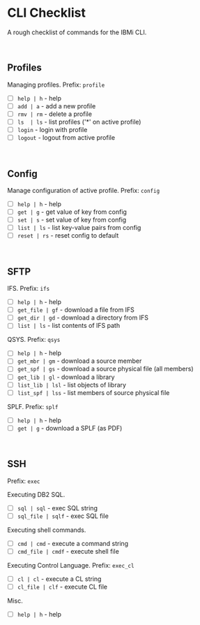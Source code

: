 # CLI Checklist

A rough checklist of commands for the IBMi CLI.

<br>

## Profiles
Managing profiles. Prefix: ```profile```
- [ ] ```help | h``` - help
- [ ] ```add | a``` - add a new profile
- [ ] ```rmv | rm``` - delete a profile
- [ ] ```ls  | ls``` - list profiles ('*' on active profile)
- [ ] ```login``` - login with profile
- [ ] ```logout``` - logout from active profile

<br>

## Config
Manage configuration of active profile. Prefix: ```config```
- [ ] ```help | h``` - help
- [ ] ```get | g``` - get value of key from config
- [ ] ```set | s``` - set value of key from config
- [ ] ```list | ls``` - list key-value pairs from config
- [ ] ```reset | rs``` - reset config to default

<br>

## SFTP
IFS. Prefix: ```ifs```
- [ ] ```help | h``` - help
- [ ] ```get_file | gf``` - download a file from IFS
- [ ] ```get_dir | gd``` - download a directory from IFS
- [ ] ```list | ls``` - list contents of IFS path

QSYS. Prefix: ```qsys```
- [ ] ```help | h``` - help
- [ ] ```get_mbr | gm``` - download a source member
- [ ] ```get_spf | gs``` - download a source physical file (all members)
- [ ] ```get_lib | gl``` - download a library
- [ ] ```list_lib | lsl``` - list objects of library
- [ ] ```list_spf | lss``` - list members of source physical file

SPLF. Prefix: ```splf```
- [ ] ```help | h``` - help
- [ ] ```get | g``` - download a SPLF (as PDF)

<br>

## SSH
Prefix: ```exec```

Executing DB2 SQL.
- [ ] ```sql | sql``` - exec SQL string
- [ ] ```sql_file | sqlf``` - exec SQL file

Executing shell commands.
- [ ] ```cmd | cmd``` - execute a command string
- [ ] ```cmd_file | cmdf``` - execute shell file

Executing Control Language. Prefix: ```exec_cl```
- [ ] ```cl | cl``` - execute a CL string
- [ ] ```cl_file | clf``` - execute CL file

Misc.
- [ ] ```help | h``` - help

<br>
